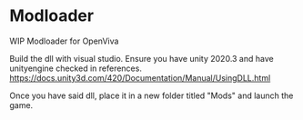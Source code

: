 # Modloader
WIP Modloader for OpenViva

Build the dll with visual studio. 
Ensure you have unity 2020.3 and have unityengine checked in references.
https://docs.unity3d.com/420/Documentation/Manual/UsingDLL.html

Once you have said dll, place it in a new folder titled "Mods" and launch the game.
